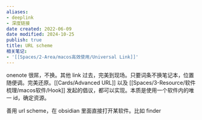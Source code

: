 ```yaml
---
aliases:
- deeplink
- 深度链接
date created: 2022-06-09
date modified: 2024-10-25
publish: true
title: URL scheme
相关笔记:
- '[[Spaces/2-Area/macos高效使用/Universal Link]]'
---
```

onenote 很屌，不换。其他 link 过去，完美到现场。只要词条不换笔记本，位置随便调。完美还原。[[Cards/Advanced URL]] 以及 [[Spaces/3-Resource/软件梳理/macos软件/Hook]] 发起的倡议，都可以实现。本质是使用一个软件内的唯一 id，确定资源。

善用 url scheme，在 obsidian 里面直接打开某软件。比如 finder
